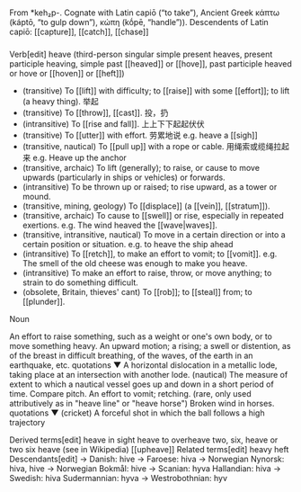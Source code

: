 ###
From \*keh₂p-.
Cognate with Latin capiō (“to take”), Ancient Greek κάπτω (káptō, “to gulp down”), κώπη (kṓpē, “handle”)).
Descendents of Latin capiō:
[[capture]], [[catch]], [[chase]]

###

Verb[edit]
heave (third-person singular simple present heaves, present participle heaving, simple past [[heaved]] or [[hove]], past participle heaved or hove or [[hoven]] or [[heft]])

- (transitive) To [[lift]] with difficulty; to [[raise]] with some [[effort]]; to lift (a heavy thing). 举起
- (transitive) To [[throw]], [[cast]]. 投，扔
- (intransitive) To [[rise and fall]]. 上上下下起起伏伏
- (transitive) To [[utter]] with effort. 劳累地说
e.g. heave a [[sigh]]
- (transitive, nautical) To [[pull up]] with a rope or cable. 用绳索或缆绳拉起来
e.g. Heave up the anchor
- (transitive, archaic) To lift (generally); to raise, or cause to move upwards (particularly in ships or vehicles) or forwards.
- (intransitive) To be thrown up or raised; to rise upward, as a tower or mound.
- (transitive, mining, geology) To [[displace]] (a [[vein]], [[stratum]]).
- (transitive, archaic) To cause to [[swell]] or rise, especially in repeated exertions.
e.g. The wind heaved the [[wave|waves]].
- (transitive, intransitive, nautical) To move in a certain direction or into a certain position or situation. 
e.g. to heave the ship ahead
- (intransitive) To [[retch]], to make an effort to vomit; to [[vomit]].
e.g. The smell of the old cheese was enough to make you heave.
- (intransitive) To make an effort to raise, throw, or move anything; to strain to do something difficult. 
- (obsolete, Britain, thieves' cant) To [[rob]]; to [[steal]] from; to [[plunder]]. 


Noun

An effort to raise something, such as a weight or one's own body, or to move something heavy.
An upward motion; a rising; a swell or distention, as of the breast in difficult breathing, of the waves, of the earth in an earthquake, etc. quotations ▼
A horizontal dislocation in a metallic lode, taking place at an intersection with another lode.
(nautical) The measure of extent to which a nautical vessel goes up and down in a short period of time. Compare pitch.
An effort to vomit; retching.
(rare, only used attributively as in "heave line" or "heave horse") Broken wind in horses. quotations ▼
(cricket) A forceful shot in which the ball follows a high trajectory



Derived terms[edit]
heave in sight
heave to
overheave
two, six, heave or two six heave (see in Wikipedia)
[[upheave]]
Related terms[edit]
heavy
heft
Descendants[edit]
→ Danish: hive
→ Faroese: hiva
→ Norwegian Nynorsk: hiva, hive
→ Norwegian Bokmål: hive
→ Scanian: hyva
Hallandian: hiva
→ Swedish: hiva
Sudermannian: hyva
→ Westrobothnian: hyv

